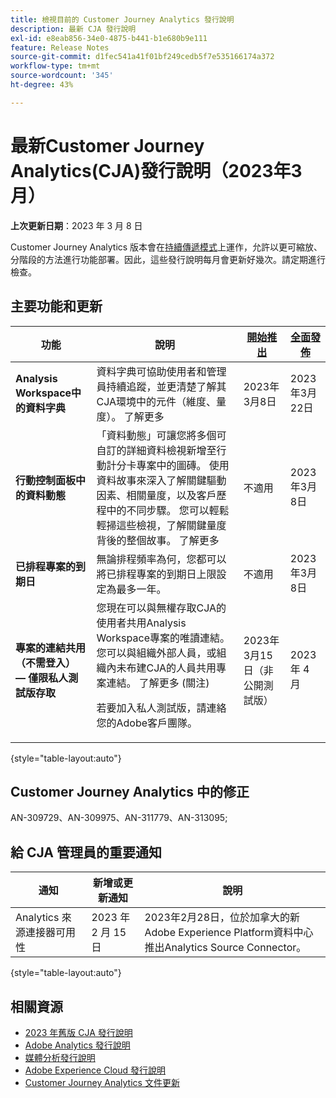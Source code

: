 ```yaml
---
title: 檢視目前的 Customer Journey Analytics 發行說明
description: 最新 CJA 發行說明
exl-id: e8eab856-34e0-4875-b441-b1e680b9e111
feature: Release Notes
source-git-commit: d1fec541a41f01bf249cedb5f7e535166174a372
workflow-type: tm+mt
source-wordcount: '345'
ht-degree: 43%

---
```


# 最新Customer Journey Analytics(CJA)發行說明（2023年3月）

**上次更新日期**：2023 年 3 月 8 日

Customer Journey Analytics 版本會在[持續傳遞模式](releases.md)上運作，允許以更可縮放、分階段的方法進行功能部署。因此，這些發行說明每月會更新好幾次。請定期進行檢查。

## 主要功能和更新

| 功能 | 說明 | [開始推出](/help/release-notes/releases.md) | [全面發佈](/help/release-notes/releases.md) |
| ----------- | ---------- | ----- | --- |
| **Analysis Workspace中的資料字典** | 資料字典可協助使用者和管理員持續追蹤，並更清楚了解其CJA環境中的元件（維度、量度）。 了解更多 | 2023年3月8日 | 2023年3月22日 |
| **行動控制面板中的資料動態** | 「資料動態」可讓您將多個可自訂的詳細資料檢視新增至行動計分卡專案中的圖磚。 使用資料故事來深入了解關鍵驅動因素、相關量度，以及客戶歷程中的不同步驟。 您可以輕鬆輕掃這些檢視，了解關鍵量度背後的整個故事。 了解更多 | 不適用 | 2023年3月8日 |
| **已排程專案的到期日** | 無論排程頻率為何，您都可以將已排程專案的到期日上限設定為最多一年。 | 不適用 | 2023年3月8日 |
| **專案的連結共用（不需登入） — 僅限私人測試版存取** | 您現在可以與無權存取CJA的使用者共用Analysis Workspace專案的唯讀連結。 您可以與組織外部人員，或組織內未布建CJA的人員共用專案連結。 了解更多 (關注)<p>若要加入私人測試版，請連絡您的Adobe客戶團隊。 | 2023年3月15日（非公開測試版） | 2023 年 4 月 |

{style="table-layout:auto"}

## Customer Journey Analytics 中的修正

AN-309729、AN-309975、AN-311779、AN-313095;

## 給 CJA 管理員的重要通知

| 通知 | 新增或更新通知 | 說明 |
| --- | --- | --- |
| Analytics 來源連接器可用性 | 2023 年 2 月 15 日 | 2023年2月28日，位於加拿大的新Adobe Experience Platform資料中心推出Analytics Source Connector。 |

{style="table-layout:auto"}

## 相關資源

* [2023 年舊版 CJA 發行說明](/help/release-notes/2023.md)
* [Adobe Analytics 發行說明](https://experienceleague.adobe.com/docs/analytics/release-notes/latest.html?lang=zh-Hant)
* [媒體分析發行說明](https://experienceleague.adobe.com/docs/media-analytics/using/additional-resources/release-notes.html?lang=zh-Hant)
* [Adobe Experience Cloud 發行說明](https://experienceleague.adobe.com/docs/release-notes/experience-cloud/current.html?lang=zh-Hant)
* [Customer Journey Analytics 文件更新](/help/release-notes/doc-changes.md)
